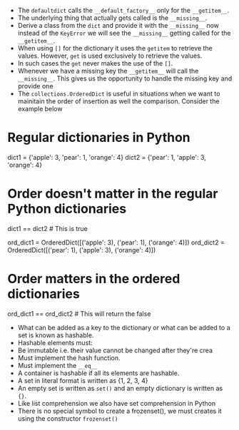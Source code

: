 - The `defaultdict` calls the `__default_factory__` only for the `__getitem__`.
- The underlying thing that actually gets called is the `__missing__`.
- Derive a class from the `dict` and provide it with the `__missing__` now instead of the `KeyError` we will see the `__missing__` getting called for the `__getitem__`.
- When using `[]` for the dictionary it uses the `getitem` to retrieve the values. However, `get` is used exclusively to retrieve the values.
- In such cases the `get` never makes the use of the `[]`.
- Whenever we have a missing key the `__getitem__` will call the `__missing__`. This gives us the opportunity to handle the missing key and provide one
- The `collections.OrderedDict` is useful in situations when we want to mainitain the order of insertion as well the comparison. Consider the example below

# Regular dictionaries in Python

dict1 = {'apple': 3, 'pear': 1, 'orange': 4}
dict2 = {'pear': 1, 'apple': 3, 'orange': 4}

# Order doesn't matter in the regular Python dictionaries

dict1 == dict2 # This is true

ord_dict1 = OrderedDict([('apple': 3), ('pear': 1), ('orange': 4)])
ord_dict2 = OrderedDict([('pear': 1), ('apple': 3), ('orange': 4)])

# Order matters in the ordered dictionaries
ord_dict1 == ord_dict2 # This will return the false
- What can be added as a key to the dictionary or what can be added to a set is known as hashable.
- Hashable elements must: 
- Be immutable i.e. their value cannot be changed after they're crea
- Must implement the hash function.
- Must implement the `__eq__`
- A container is hashable if all its elements are hashable.
- A set in literal format is written as {1, 2, 3, 4}
- An empty set is written as `set()` and an empty dictionary is written as `{}`.
- Like list comprehension we also have set comprehension in Python
- There is no special symbol to create a frozenset(), we must creates it using the constructor `frozenset()`
